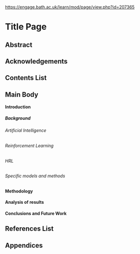https://engage.bath.ac.uk/learn/mod/page/view.php?id=207365

# Title Page


## Abstract

## Acknowledgements

## Contents List

## Main Body

#### Introduction
##### Background
###### Artificial Intelligence
###### Reinforcement Learning
###### HRL

###### Specific models and methods


#### Methodology

#### Analysis of results

#### Conclusions and Future Work

## References List

## Appendices

